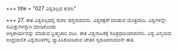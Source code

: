 +++
title = "027 ವಿಶ್ವಶಿಲ್ಪದ ಕುಶಲ"

+++
27. ಈತ ವಿಶ್ವಶಿಲ್ಪದಲ್ಲಿ ಕುಶಲ ಹಸ್ತನಾದವನು. ವಿಶ್ವರಕ್ಷಣೆ ಮಾಡುವ ಮಂತ್ರವಾದಿ. ವಿಶ್ವಗಳನ್ನೇ ಸಮಿತ್ತುಗಳನ್ನಾಗಿ ಮಾಡಿಕೊಂಡು    
ಅಗ್ನಿಕಾರ್ಯವನ್ನು ಮಾಡುವ ಬ್ರಹ್ಮಚಾರಿ ವಟು. ಈತ ವಿಶ್ವನಾಟಕಕ್ಕೆ ಸೂತ್ರಧಾರಿಯಾದವನು. ವಿಶ್ವ ವಿಸ್ಮಯದ ಐಂದ್ರಜಾಲಿಕ ವಿಶ್ವದೊಳಗೆಲ್ಲ ವ್ಯಾಪಿಸಿಕೊಂಡಿರುವ ಚೇತನ ಸ್ವರೂಪನಾದವನೇ ಈತ.